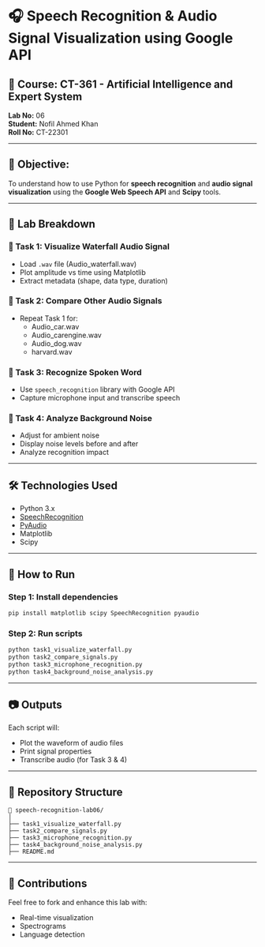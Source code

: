 # 🎧 Speech Recognition & Audio Signal Visualization using Google API

## 📌 Course: CT-361 - Artificial Intelligence and Expert System  
**Lab No:** 06  
**Student:** Nofil Ahmed Khan  
**Roll No:** CT-22301  

---

## 🎯 Objective:
To understand how to use Python for **speech recognition** and **audio signal visualization** using the **Google Web Speech API** and **Scipy** tools.

---

## 📁 Lab Breakdown

### 🔹 Task 1: Visualize Waterfall Audio Signal
- Load `.wav` file (Audio_waterfall.wav)
- Plot amplitude vs time using Matplotlib
- Extract metadata (shape, data type, duration)

### 🔹 Task 2: Compare Other Audio Signals
- Repeat Task 1 for:
  - Audio_car.wav
  - Audio_carengine.wav
  - Audio_dog.wav
  - harvard.wav

### 🔹 Task 3: Recognize Spoken Word
- Use `speech_recognition` library with Google API
- Capture microphone input and transcribe speech

### 🔹 Task 4: Analyze Background Noise
- Adjust for ambient noise
- Display noise levels before and after
- Analyze recognition impact

---

## 🛠️ Technologies Used
- Python 3.x
- [SpeechRecognition](https://pypi.org/project/SpeechRecognition/)
- [PyAudio](https://people.csail.mit.edu/hubert/pyaudio/)
- Matplotlib
- Scipy

---

## 🚀 How to Run

### Step 1: Install dependencies
```bash
pip install matplotlib scipy SpeechRecognition pyaudio
```

### Step 2: Run scripts
```bash
python task1_visualize_waterfall.py
python task2_compare_signals.py
python task3_microphone_recognition.py
python task4_background_noise_analysis.py
```

---

## 📷 Outputs
Each script will:
- Plot the waveform of audio files
- Print signal properties
- Transcribe audio (for Task 3 & 4)

---


## 📂 Repository Structure

```
📁 speech-recognition-lab06/
│
├── task1_visualize_waterfall.py
├── task2_compare_signals.py
├── task3_microphone_recognition.py
├── task4_background_noise_analysis.py
├── README.md
```

---

## 🤝 Contributions
Feel free to fork and enhance this lab with:
- Real-time visualization
- Spectrograms
- Language detection
